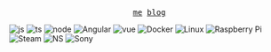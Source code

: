 <p align="center">
  <samp>
    <a href="http://donaldxdonald.xyz">me</a>
    <a href="http://donaldxdonald.xyz/posts">blog</a>
  </samp>
</p>

![js](https://img.shields.io/badge/-JavaScript-7267CB?logo=JavaScript&style=flat)
![ts](https://img.shields.io/badge/-TypeScript-DED9C4?logo=TypeScript&style=flat)
![node](https://img.shields.io/badge/-Node.js-FBFFE2?logo=Node.js&style=flat)
![Angular](https://img.shields.io/badge/-Angular-AE431E?logo=Angular&style=flat)
![vue](https://img.shields.io/badge/-Vue.js-66806A?logo=Vue.js&style=flat)
![Docker](https://img.shields.io/badge/-Docker-B4FE98?logo=Docker&style=flat)
![Linux](https://img.shields.io/badge/-Linux-2E4C6D?logo=Linux&style=flat&logoColor=000)
![Raspberry Pi](https://img.shields.io/badge/-Raspberry%20Pi-C85C5C?logo=Raspberry%20Pi&style=flat&logoColor=00f)
![Steam](https://img.shields.io/badge/-Steam-142F43?logo=Steam&style=flat)
![NS](https://img.shields.io/badge/-Nintendo%20Switch-D06224?logo=Nintendo%20Switch&style=flat)
![Sony](https://img.shields.io/badge/-Sony-544179?logo=Sony&style=flat)